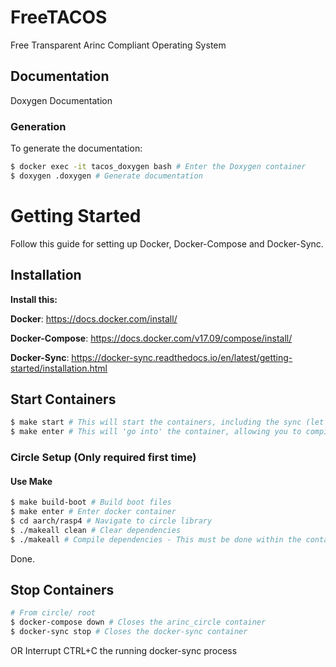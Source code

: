 # FreeTACOS
Free Transparent Arinc Compliant Operating System

## Documentation
Doxygen Documentation

### Generation
To generate the documentation:

```Bash
$ docker exec -it tacos_doxygen bash # Enter the Doxygen container
$ doxygen .doxygen # Generate documentation
```

# Getting Started
Follow this guide for setting up Docker, Docker-Compose and Docker-Sync.

## Installation
**Install this:**

**Docker**: 
https://docs.docker.com/install/

**Docker-Compose**: 
https://docs.docker.com/v17.09/compose/install/

**Docker-Sync**: 
https://docker-sync.readthedocs.io/en/latest/getting-started/installation.html

## Start Containers
```Bash
$ make start # This will start the containers, including the sync (let this run in a terminal by itself - you can not terminate)
$ make enter # This will 'go into' the container, allowing you to compile the dependencies + project :)
```

### Circle Setup (Only required first time)
#### Use Make
```Bash
$ make build-boot # Build boot files
$ make enter # Enter docker container
$ cd aarch/rasp4 # Navigate to circle library
$ ./makeall clean # Clear dependencies
$ ./makeall # Compile dependencies - This must be done within the container
```

Done.

## Stop Containers
```Bash
# From circle/ root
$ docker-compose down # Closes the arinc_circle container
$ docker-sync stop # Closes the docker-sync container
```
OR
Interrupt CTRL+C the running docker-sync process
